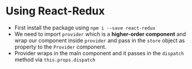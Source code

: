 # Using React-Redux
- First install the package using `npm i --save react-redux` 
- We need to import `provider` which is a **higher-order component** and wrap our component inside `provider` and pass in the `store` object as property to the `Provider` component. 
- Provider wraps in the main component and it passes in the `dispatch` method via `this.props.dispatch`

